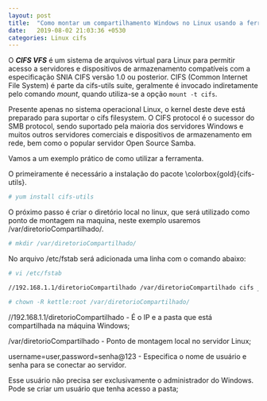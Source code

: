 ```yaml
---
layout: post
title:  "Como montar um compartilhamento Windows no Linux usando a ferramenta CIFS"
date:   2019-08-02 21:03:36 +0530
categories: Linux cifs
---
```

 
O ***CIFS VFS*** é um sistema de arquivos virtual para Linux para permitir acesso a servidores e dispositivos de armazenamento 
compatíveis com a especificação SNIA CIFS versão 1.0 ou posterior. CIFS (Common Internet File System) é parte da cifs-utils suite, geralmente é invocado indiretamente pelo comando _mount_, quando utiliza-se a opção `mount -t cifs`.

Presente apenas no sistema operacional Linux, o kernel deste deve está preparado para suportar o cifs filesystem. O CIFS protocol é o sucessor do SMB protocol, sendo suportado pela maioria dos servidores Windows e muitos outros servidores comerciais e dispositivos de armazenamento em rede, bem como o popular servidor Open Source Samba.

Vamos a um exemplo prático de como utilizar a ferramenta.

O primeiramente é necessário a instalação do pacote \colorbox{gold}{cifs-utils}.
```bash
# yum install cifs-utils
```
O próximo passo é criar o diretório local no linux, que será utilizado como ponto de montagem na maquina, neste exemplo usaremos /var/diretorioCompartilhado/. 
```bash
# mkdir /var/diretorioCompartilhado/ 
```
No arquivo /etc/fstab será adicionada uma linha com o comando abaixo:
```bash
# vi /etc/fstab
```
```bash
//192.168.1.1/diretorioCompartilhado /var/diretorioCompartilhado cifs _netdev,rsize=16384,wsize=16384,username=kettle,password=kettle@123,gid=10,uid=10,file_mode=0777 0 0
```
```bash
# chown -R kettle:root /var/diretorioCompartilhado/
```
//192.168.1.1/diretorioCompartilhado - É o IP e a pasta que está compartilhada na máquina Windows;

/var/diretorioCompartilhado - Ponto de montagem local no servidor Linux;

username=user,password=senha@123 - Especifica o nome de usuário e senha para se conectar ao servidor. 

 Esse usuário não precisa ser exclusivamente o administrador do Windows. Pode se criar um usuário que tenha acesso a pasta;


